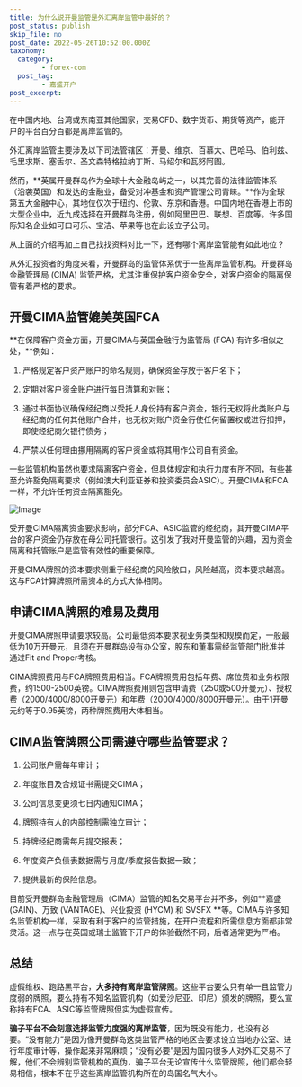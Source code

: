 ```yaml
---
title: 为什么说开曼监管是外汇离岸监管中最好的？
post_status: publish
skip_file: no
post_date: 2022-05-26T10:52:00.000Z
taxonomy:
  category:
        - forex-com
  post_tag:
        - 嘉盛开户
post_excerpt: 
---
```

在中国内地、台湾或东南亚其他国家，交易CFD、数字货币、期货等资产，能开户的平台百分百都是离岸监管的。

外汇离岸监管主要涉及以下司法管辖区：开曼、维京、百慕大、巴哈马、伯利兹、毛里求斯、塞舌尔、圣文森特格拉纳丁斯、马绍尔和瓦努阿图。

然而，**英属开曼群岛作为全球十大金融岛屿之一，以其完善的法律监管体系（沿袭英国）和发达的金融业，备受对冲基金和资产管理公司青睐。**作为全球第五大金融中心，其地位仅次于纽约、伦敦、东京和香港。中国内地在香港上市的大型企业中，近九成选择在开曼群岛注册，例如阿里巴巴、联想、百度等。许多国际知名企业如可口可乐、宝洁、苹果等也在此设立子公司。

从上面的介绍再加上自己找找资料对比一下，还有哪个离岸监管能有如此地位？

从外汇投资者的角度来看，开曼群岛的监管体系优于一些离岸监管机构。开曼群岛金融管理局 (CIMA) 监管严格，尤其注重保护客户资金安全，对客户资金的隔离保管有着严格的要求。

## 开曼CIMA监管媲美英国FCA

**在保障客户资金方面，开曼CIMA与英国金融行为监管局 (FCA) 有许多相似之处，**例如：

1. 严格规定客户资产账户的命名规则，确保资金存放于客户名下；

1. 定期对客户资金账户进行每日清算和对账；

1. 通过书面协议确保经纪商以受托人身份持有客户资金，银行无权将此类账户与经纪商的任何其他账户合并，也无权对账户资金行使任何留置权或进行扣押，即使经纪商欠银行债务；

1. 严禁以任何理由挪用隔离的客户资金或将其用作公司自有资金。

一些监管机构虽然也要求隔离客户资金，但具体规定和执行力度有所不同，有些甚至允许豁免隔离要求（例如澳大利亚证券和投资委员会ASIC）。开曼CIMA和FCA一样，不允许任何资金隔离豁免。

![Image](https://prod-files-secure.s3.us-west-2.amazonaws.com/39ed1227-6d7d-4570-be36-9ccd4a2c4241/bd849744-3fcb-4a37-8312-357962c8f065/image.png?X-Amz-Algorithm=AWS4-HMAC-SHA256&X-Amz-Content-Sha256=UNSIGNED-PAYLOAD&X-Amz-Credential=ASIAZI2LB466XG2PHHNL%2F20250619%2Fus-west-2%2Fs3%2Faws4_request&X-Amz-Date=20250619T041355Z&X-Amz-Expires=3600&X-Amz-Security-Token=IQoJb3JpZ2luX2VjELT%2F%2F%2F%2F%2F%2F%2F%2F%2F%2FwEaCXVzLXdlc3QtMiJHMEUCIE8IinTbKejLNOTHMVz9nyzw5SOLED7%2FHrIEN4DL5%2FYPAiEA9oZRil0AjPe7nTf5sYesVSQA%2BwJF7GlM%2BTUJ4DnoWZUqiAQInf%2F%2F%2F%2F%2F%2F%2F%2F%2F%2FARAAGgw2Mzc0MjMxODM4MDUiDISePrOvyicntqfLuSrcAxyNNu8PS4u2ktNeapNlt1Vj9R6b06UCgiHeGm1819zXIM8XGIhn%2BvePAJP0cAMVUeTWHmQXhZZ6d7kmRvlTkpNrPeAEhCjjzfpQ9gzhyTLe%2FaXgonA1E0gh5mTVtXklgB7xS2Y3dsaISqqwnXUcL3sMD3XLO6E3VmCrZkiG7G9XljGz5tFVaJ%2BFe1Tu6BLG%2FQHknBp%2BKt8s48Nd0JDik9Rt4bFyC43uD5gUy4Qdoxf51oNkkbPEtwopA%2Ba9BTWhmfr14nz6JGAwKqQmEE%2Frqy5YaP2JqWjCZKJA%2FvhjS7Kdev7mJDMhiitGMPf%2FwBSLHoCN%2FQAaLSQ%2FcMQBhyjyTKc%2BL8es7%2BciWGXkNg4xwCfC2q5EUXu%2BDtCDJ6NPoj5UHTWZ96pjD%2BFiLhXRhFUdEeQrySxLmMYKfXnpDcnzkOgi0PpjH5cA960tm3gRBC32MBocmeci3RL5x9rP0ESAWnurfMNMi6QJixlxSTdz%2Bm0mVIjtB6sQ5Ez2v7G1NMTzdxLCEqib66fCYDxu5or5oFdGHSf7Humq0LJQBFXwoY9h9gxNB%2BU4BSnVQtL%2Ffdf26mtIA8z7RR8cpq%2FLFhdbkHkIodpDNslnrF0zCQMdqTSfSshi7U%2FkyXGE9rkZMOmXzsIGOqUB4God4nG5uC6OUtVk%2FKTecFaH%2B9DdcbI9qSZUP5WV2jYJY%2FGrQr9kL0VOuR3MUk7gAN%2Bdxskjyc1qA8YcWsswLxWt7xafk%2F7g2K5TTlULA74Lm4L3ZjTguIfnvygXPgdaqZSilG%2FIKJB0GZtWq6Z1sKuumxniAEPkGgwJ5gFRD4h0IRSqgNmedPYILS1hUhNT949o2mBQd9e6T5LgJaMi4uWBNCuM&X-Amz-Signature=3a9c0612e445ebdd8f7aa07b661fddd5c70a8d7a896fa9bdd5d711bfae2b2aae&X-Amz-SignedHeaders=host&x-amz-checksum-mode=ENABLED&x-id=GetObject)

受开曼CIMA隔离资金要求影响，部分FCA、ASIC监管的经纪商，其开曼CIMA平台的客户资金仍存放在母公司托管银行。这引发了我对开曼监管的兴趣，因为资金隔离和托管账户是监管有效性的重要保障。

开曼CIMA牌照的资本要求侧重于经纪商的风险敞口，风险越高，资本要求越高。这与FCA计算牌照所需资本的方式大体相同。

## **申请CIMA牌照的难易及费用**

开曼CIMA牌照申请要求较高。公司最低资本要求视业务类型和规模而定，一般最低为10万开曼元，且须在开曼群岛设有办公室，股东和董事需经监管部门批准并通过Fit and Proper考核。

CIMA牌照费用与FCA牌照费用相当。FCA牌照费用包括年费、席位费和业务权限费，约1500-2500英镑。CIMA牌照费用则包含申请费（250或500开曼元）、授权费（2000/4000/8000开曼元）和年费（2000/4000/8000开曼元）。由于1开曼元约等于0.95英镑，两种牌照费用大体相当。

## CIMA监管牌照公司需遵守哪些监管要求？

1. 公司账户需每年审计；

1. 年度账目及合规证书需提交CIMA；

1. 公司信息变更须七日内通知CIMA；

1. 牌照持有人的内部控制需独立审计；

1. 持牌经纪商需每月提交报表；

1. 年度资产负债表数据需与月度/季度报告数据一致；

1. 提供最新的保险信息。

目前受开曼群岛金融管理局（CIMA）监管的知名交易平台并不多，例如**嘉盛 (GAIN)、万致 (VANTAGE)、兴业投资 (HYCM) 和 SVSFX **等。CIMA与许多知名监管机构一样，采取有利于客户的监管措施，在开户流程和所需信息方面都非常灵活。这一点与在英国或瑞士监管下开户的体验截然不同，后者通常更为严格。

## 总结

虚假维权、跑路黑平台，**大多持有离岸监管牌照**。这些平台要么只有单一且监管力度弱的牌照，要么持有不知名监管机构（如爱沙尼亚、印尼）颁发的牌照，要么宣称持有FCA、ASIC等监管牌照但实为虚假宣传。

**骗子平台不会刻意选择监管力度强的离岸监管**，因为既没有能力，也没有必要。“没有能力”是因为像开曼群岛这类监管严格的地区会要求设立当地办公室、进行年度审计等，操作起来非常麻烦；“没有必要”是因为国内很多人对外汇交易不了解，他们不会辨别监管机构的真伪，骗子平台无论宣传什么监管牌照，他们都会轻易相信，根本不在乎这些离岸监管机构所在的岛国名气大小。